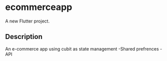 # ecommerceapp

A new Flutter project.

## Description

An e-commerce app using cubit as state management 
-Shared prefrences
-API
